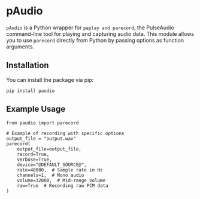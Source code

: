 
# pAudio

`pAudio` is a Python wrapper for `paplay and parecord`, the PulseAudio command-line tool for playing and capturing audio data. This module allows you to use `parecord` directly from Python by passing options as function arguments.

## Installation

You can install the package via pip:

```
pip install paudio
```

## Example Usage

```
from paudio import parecord

# Example of recording with specific options
output_file = "output.wav"
parecord(
    output_file=output_file,
    record=True,
    verbose=True,
    device="@DEFAULT_SOURCE@",
    rate=48000,  # Sample rate in Hz
    channels=1,  # Mono audio
    volume=32000,  # Mid-range volume
    raw=True  # Recording raw PCM data
)

```
